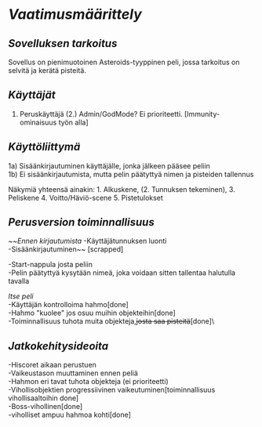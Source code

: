 # *Vaatimusmäärittely*

## *Sovelluksen tarkoitus*
Sovellus on pienimuotoinen Asteroids-tyyppinen peli, jossa tarkoitus on selvitä
ja kerätä pisteitä.

## *Käyttäjät*
1. Peruskäyttäjä
(2.) Admin/GodMode? Ei prioriteetti. [Immunity-ominaisuus työn alla]

## *Käyttöliittymä*
1a) Sisäänkirjautuminen käyttäjälle, jonka jälkeen pääsee peliin\
1b) Ei sisäänkirjautumista, mutta pelin päätyttyä nimen ja pisteiden tallennus

Näkymiä yhteensä ainakin: 1. Alkuskene, (2. Tunnuksen tekeminen), 3. Peliskene  4. Voitto/Häviö-scene 5. Pistetulokset

## *Perusversion toiminnallisuus*
~~_Ennen kirjautumista_
-Käyttäjätunnuksen luonti\
-Sisäänkirjautuminen\~~ [scrapped]

-Start-nappula josta peliin\
-Pelin päätyttyä kysytään nimeä, joka voidaan sitten tallentaa halutulla tavalla

 _Itse peli_\
-Käyttäjän kontrolloima hahmo[done]\
-Hahmo "kuolee" jos osuu muihin objekteihin[done]\
-Toiminnallisuus tuhota muita objekteja,~~josta saa pisteitä~~[done]\

## *Jatkokehitysideoita*
-Hiscoret aikaan perustuen\
-Vaikeustason muuttaminen ennen peliä\
-Hahmon eri tavat tuhota objekteja (ei prioriteetti)\
-Vihollisobjektien progressiivinen vaikeutuminen[toiminnallisuus vihollisaaltoihin done]\
-Boss-vihollinen[done]\
-viholliset ampuu hahmoa kohti[done]
